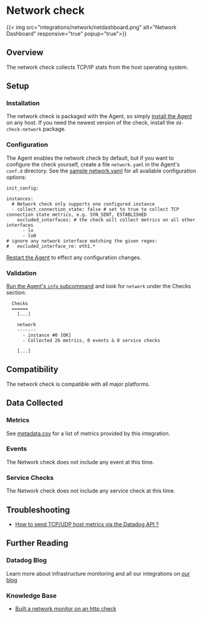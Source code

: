 # Network check
{{< img src="integrations/network/netdashboard.png" alt="Network Dashboard" responsive="true" popup="true">}}
## Overview

The network check collects TCP/IP stats from the host operating system.

## Setup
### Installation

The network check is packaged with the Agent, so simply [install the Agent](https://app.datadoghq.com/account/settings#agent) on any host. If you need the newest version of the check, install the `dd-check-network` package.

### Configuration

The Agent enables the network check by default, but if you want to configure the check yourself, create a file `network.yaml` in the Agent's `conf.d` directory. See the [sample network.yaml](https://github.com/DataDog/integrations-core/blob/master/network/conf.yaml.default) for all available configuration options:

```
init_config:

instances:
  # Network check only supports one configured instance
  - collect_connection_state: false # set to true to collect TCP connection state metrics, e.g. SYN_SENT, ESTABLISHED
    excluded_interfaces: # the check will collect metrics on all other interfaces
      - lo
      - lo0
# ignore any network interface matching the given regex:
#   excluded_interface_re: eth1.*
```

[Restart the Agent](https://docs.datadoghq.com/agent/faq/start-stop-restart-the-datadog-agent) to effect any configuration changes.

### Validation

[Run the Agent's `info` subcommand](https://docs.datadoghq.com/agent/faq/agent-status-and-information/) and look for `network` under the Checks section:

```
  Checks
  ======
    [...]

    network
    -------
      - instance #0 [OK]
      - Collected 26 metrics, 0 events & 0 service checks

    [...]
```

## Compatibility

The network check is compatible with all major platforms.

## Data Collected
### Metrics
See [metadata.csv](https://github.com/DataDog/integrations-core/blob/master/network/metadata.csv) for a list of metrics provided by this integration.

### Events
The Network check does not include any event at this time.

### Service Checks
The Network check does not include any service check at this time.

## Troubleshooting

* [How to send TCP/UDP host metrics via the Datadog API ?](https://docs.datadoghq.com/integrations/faq/how-to-send-tcp-udp-host-metrics-via-the-datadog-api)

## Further Reading
### Datadog Blog
Learn more about infrastructure monitoring and all our integrations on [our blog](https://www.datadoghq.com/blog/)

### Knowledge Base
* [Built a network monitor on an http check](https://docs.datadoghq.com/monitors/monitor_types/network)
